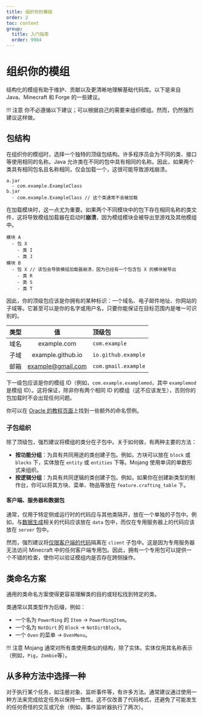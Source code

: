 ```yaml
---
title: 组织你的模组
order: 2
toc: content
group:
  title: 入门指南
  order: 9984
---
```

组织你的模组
====================

结构化的模组有助于维护、贡献以及更清晰地理解基础代码库。以下是来自 Java、Minecraft 和 Forge 的一些建议。

!!! 注意
    你不必遵循以下建议；可以根据自己的需要来组织模组。然而，仍然强烈建议这样做。

包结构
---------

在组织你的模组时，选择一个独特的顶级包结构。许多程序员会为不同的类、接口等使用相同的名称。Java 允许类在不同的包中具有相同的名称。因此，如果两个类具有相同包名且名称相同，仅会加载一个，这很可能导致游戏崩溃。

```
a.jar
  - com.example.ExampleClass
b.jar
  - com.example.ExampleClass // 这个类通常不会被加载
```

在加载模块时，这一点尤为重要。如果两个不同模块中的包下存在相同名称的类文件，这将导致模组加载器在启动时**崩溃**，因为模组模块会被导出至游戏及其他模组中。

```
模块 A
  - 包 X
    - 类 I
    - 类 J
模块 B
  - 包 X // 该包会导致模组加载器崩溃，因为已经有一个包含包 X 的模块被导出
    - 类 R
    - 类 S
    - 类 T
```

因此，你的顶级包应该是你拥有的某种标识：一个域名、电子邮件地址、你网站的子域等。它甚至可以是你的名字或用户名，只要你能保证在目标范围内是唯一可识别的。

类型      | 值               | 顶级包
:---:     | :---:            | :---
域名      | example.com      | `com.example`
子域      | example.github.io | `io.github.example`
邮箱      | example@gmail.com | `com.gmail.example`

下一级包应该是你的模组 ID（例如，`com.example.examplemod`，其中 `examplemod` 是模组 ID）。这将保证，除非你有两个相同 ID 的模组（这不应该发生），否则你的包加载时不会出现任何问题。

你可以在 [Oracle 的教程页面][naming]上找到一些额外的命名惯例。

### 子包组织

除了顶级包，强烈建议将模组的类分在子包中。关于如何做，有两种主要的方法：

* **按功能分组**：为具有共同用途的类创建子包。例如，方块可以放在 `block` 或 `blocks` 下，实体放在 `entity` 或 `entities` 下等。Mojang 使用单词的单数形式来组织。
* **按逻辑分组**：为具有共同逻辑的类创建子包。例如，如果你在创建新类型的制作台，你可以将其方块、菜单、物品等放在 `feature.crafting_table` 下。

#### 客户端、服务器和数据包

通常，仅用于特定侧或运行时的代码应与其他类隔开，放在一个单独的子包中。例如，与[数据生成][datagen]相关的代码应该放在 `data` 包中，而仅在专用服务器上的代码应该放在 `server` 包中。

然而，强烈建议将[仅限客户端的代码][sides]隔离在 `client` 子包中。这是因为专用服务器无法访问 Minecraft 中的任何客户端专用包。因此，拥有一个专用包可以提供一个不错的检查，使你可以验证模组内是否存在跨侧操作。

类命名方案
--------------------

通用的类命名方案使得更容易理解类的目的或轻松找到特定的类。

类通常以其类型作为后缀，例如：

* 一个名为 `PowerRing` 的 `Item` -> `PowerRingItem`。
* 一个名为 `NotDirt` 的 `Block` -> `NotDirtBlock`。
* 一个 `Oven` 的菜单 -> `OvenMenu`。

!!! 注意
    Mojang 通常对所有类使用类似的结构，除了实体。实体仅用其名称表示（例如，`Pig`，`Zombie`等）。

从多种方法中选择一种
---------------------------

对于执行某个任务，如注册对象、监听事件等，有许多方法。通常建议通过使用一种方法来完成给定任务以保持一致性。这不仅改善了代码格式，还避免了可能发生的任何奇怪的交互或冗余（例如，事件监听器执行了两次）。

[naming]: https://docs.oracle.com/javase/tutorial/java/package/namingpkgs.html
[datagen]: ../datagen/index.md
[sides]: ../concepts/sides.md
